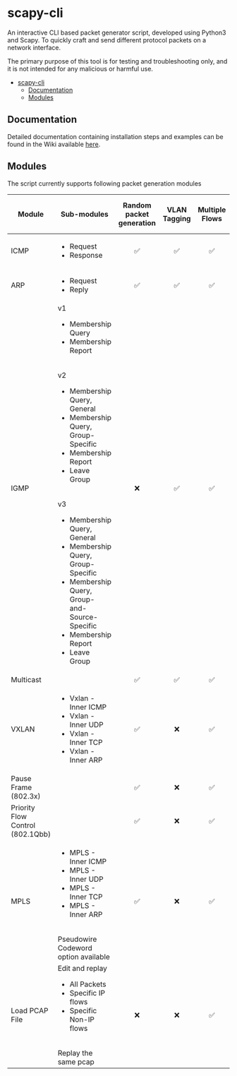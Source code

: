# scapy-cli

An interactive CLI based packet generator script, developed using Python3 and Scapy. To quickly craft and send different protocol packets on a network interface.

The primary purpose of this tool is for testing and troubleshooting only, and it is not intended for any malicious or harmful use.

- [scapy-cli](#scapy-cli)
  - [Documentation](#documentation)
  - [Modules](#modules)

## Documentation

Detailed documentation containing installation steps and examples can be found in the Wiki available [here](https://github.com/UchihaItachiSama/scapy-cli/wiki).

## Modules

The script currently supports following packet generation modules

| Module | Sub-modules | Random packet</br>generation | VLAN Tagging | Multiple Flows | Class of Service (CoS)</br>marking |
| ------ | ----------- | :-------------------------: | :------------: | :--------------: | :--------------------------: |
| ICMP | <ul><li>Request</li><li>Response</li></ul> | :white_check_mark: | :white_check_mark: | :white_check_mark: | :white_check_mark: |
| ARP | <ul><li>Request</li><li>Reply</li></ul> | :white_check_mark: | :white_check_mark: | :white_check_mark: | :white_check_mark: |
| IGMP | v1<ul><li>Membership Query</li><li>Membership Report</li></ul></br>v2<ul><li>Membership Query, General</li><li>Membership Query, Group-Specific</li><li>Membership Report</li><li>Leave Group</li></ul></br>v3<ul><li>Membership Query, General</li><li>Membership Query, Group-Specific</li><li>Membership Query, Group-and-Source-Specific</li><li>Membership Report</li><li>Leave Group</li></ul> | :x: | :white_check_mark: | :white_check_mark: | :white_check_mark: |
| Multicast |  | :white_check_mark: | :white_check_mark: | :white_check_mark: | :white_check_mark: |
| VXLAN | <ul><li>Vxlan - Inner ICMP</li><li>Vxlan - Inner UDP</li><li>Vxlan - Inner TCP</li><li>Vxlan - Inner ARP</li></ul> | :white_check_mark: | :x: | :white_check_mark: | :x: |
| Pause Frame</br>(802.3x) |  | :white_check_mark: | :x: | :white_check_mark: | :x: |
| Priority Flow Control</br>(802.1Qbb) |  | :white_check_mark: | :x: | :white_check_mark: | :x: |
| MPLS | <ul><li>MPLS - Inner ICMP</li><li>MPLS - Inner UDP</li><li>MPLS - Inner TCP</li><li>MPLS - Inner ARP</li></ul></br>Pseudowire Codeword option available | :white_check_mark: | :x: | :white_check_mark: | :x: |
| Load PCAP File | Edit and replay<ul><li>All Packets</li><li>Specific IP flows</li><li>Specific Non-IP flows</li></ul></br>Replay the same pcap | :x: | :x: | :white_check_mark: | :x: |
